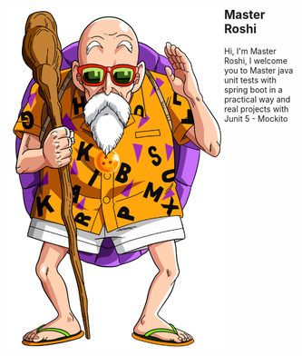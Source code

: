 <div style="vertical-aligh: center;"><img src="./doc/master-roshi.png" alt="Master-roshi" align="left" height="600"/> <h2> Master Roshi </h2> <p> 
Hi, I'm Master Roshi, I welcome you to Master java unit tests with spring boot in a practical way and real projects with Junit 5 - Mockito</p>
</div>
